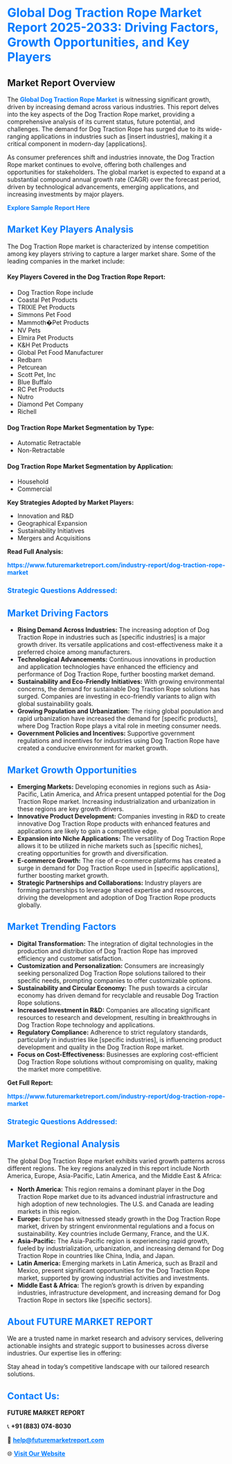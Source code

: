 <h1 style="color: #007BFF;">Global Dog Traction Rope Market Report 2025-2033: Driving Factors, Growth Opportunities, and Key Players</h1>

<section id="overview">
<h2>Market Report Overview</h2>
<p>The <a href="https://www.futuremarketreport.com/industry-report/dog-traction-rope-market" style="color: #007BFF; text-decoration: none;"><strong>Global Dog Traction Rope Market</strong></a> is witnessing significant growth, driven by increasing demand across various industries. This report delves into the key aspects of the Dog Traction Rope market, providing a comprehensive analysis of its current status, future potential, and challenges. The demand for Dog Traction Rope has surged due to its wide-ranging applications in industries such as [insert industries], making it a critical component in modern-day [applications].</p>
<p>As consumer preferences shift and industries innovate, the Dog Traction Rope market continues to evolve, offering both challenges and opportunities for stakeholders. The global market is expected to expand at a substantial compound annual growth rate (CAGR) over the forecast period, driven by technological advancements, emerging applications, and increasing investments by major players.</p>
</section>

<section id="overview">
<p><a href="https://www.futuremarketreport.com/request-sample/reportId=100700" style="color: #007BFF; text-decoration: none;"><strong>Explore Sample Report Here</strong></a></p>
</section>

<section id="key-players">
<h2 style="color: #007BFF;">Market Key Players Analysis</h2>
<p>The Dog Traction Rope market is characterized by intense competition among key players striving to capture a larger market share. Some of the leading companies in the market include:</p>
<h4>Key Players Covered in the Dog Traction Rope Report:</h4>
<ul><li>Dog Traction Rope include</li><li>Coastal Pet Products</li><li>TRIXIE Pet Products</li><li>Simmons Pet Food</li><li>Mammoth�Pet Products</li><li>NV Pets</li><li>Elmira Pet Products</li><li>K&amp;H Pet Products</li><li>Global Pet Food Manufacturer</li><li>Redbarn</li><li>Petcurean</li><li>Scott Pet, Inc</li><li>Blue Buffalo</li><li>RC Pet Products</li><li>Nutro</li><li>Diamond Pet Company</li><li>Richell</li></ul>
<h4>Dog Traction Rope Market Segmentation by Type:</h4>
<ul><li>Automatic Retractable</li><li>Non-Retractable</li></ul>

<h4>Dog Traction Rope Market Segmentation by Application:</h4>
<ul><li>Household</li><li>Commercial</li></ul>
<p><strong>Key Strategies Adopted by Market Players:</strong></p>
<ul>
<li>Innovation and R&D</li>
<li>Geographical Expansion</li>
<li>Sustainability Initiatives</li>
<li>Mergers and Acquisitions</li>
</ul>
</section>

<section>
<p><strong>Read Full Analysis: </strong></p><a href="https://www.futuremarketreport.com/industry-report/dog-traction-rope-market" style="color: #007BFF; text-decoration: none;"><strong>https://www.futuremarketreport.com/industry-report/dog-traction-rope-market</strong></a>
<h3 style="color: #007BFF;">Strategic Questions Addressed:</h3>
</section>

<section id="driving-factors">
<h2 style="color: #007BFF;">Market Driving Factors</h2>
<ul>
<li><strong>Rising Demand Across Industries:</strong> The increasing adoption of Dog Traction Rope in industries such as [specific industries] is a major growth driver. Its versatile applications and cost-effectiveness make it a preferred choice among manufacturers.</li>
<li><strong>Technological Advancements:</strong> Continuous innovations in production and application technologies have enhanced the efficiency and performance of Dog Traction Rope, further boosting market demand.</li>
<li><strong>Sustainability and Eco-Friendly Initiatives:</strong> With growing environmental concerns, the demand for sustainable Dog Traction Rope solutions has surged. Companies are investing in eco-friendly variants to align with global sustainability goals.</li>
<li><strong>Growing Population and Urbanization:</strong> The rising global population and rapid urbanization have increased the demand for [specific products], where Dog Traction Rope plays a vital role in meeting consumer needs.</li>
<li><strong>Government Policies and Incentives:</strong> Supportive government regulations and incentives for industries using Dog Traction Rope have created a conducive environment for market growth.</li>
</ul>
</section>

<section id="growth-opportunities">
<h2 style="color: #007BFF;">Market Growth Opportunities</h2>
<ul>
<li><strong>Emerging Markets:</strong> Developing economies in regions such as Asia-Pacific, Latin America, and Africa present untapped potential for the Dog Traction Rope market. Increasing industrialization and urbanization in these regions are key growth drivers.</li>
<li><strong>Innovative Product Development:</strong> Companies investing in R&D to create innovative Dog Traction Rope products with enhanced features and applications are likely to gain a competitive edge.</li>
<li><strong>Expansion into Niche Applications:</strong> The versatility of Dog Traction Rope allows it to be utilized in niche markets such as [specific niches], creating opportunities for growth and diversification.</li>
<li><strong>E-commerce Growth:</strong> The rise of e-commerce platforms has created a surge in demand for Dog Traction Rope used in [specific applications], further boosting market growth.</li>
<li><strong>Strategic Partnerships and Collaborations:</strong> Industry players are forming partnerships to leverage shared expertise and resources, driving the development and adoption of Dog Traction Rope products globally.</li>
</ul>
</section>

<section id="trending-factors">
<h2 style="color: #007BFF;">Market Trending Factors</h2>
<ul>
<li><strong>Digital Transformation:</strong> The integration of digital technologies in the production and distribution of Dog Traction Rope has improved efficiency and customer satisfaction.</li>
<li><strong>Customization and Personalization:</strong> Consumers are increasingly seeking personalized Dog Traction Rope solutions tailored to their specific needs, prompting companies to offer customizable options.</li>
<li><strong>Sustainability and Circular Economy:</strong> The push towards a circular economy has driven demand for recyclable and reusable Dog Traction Rope solutions.</li>
<li><strong>Increased Investment in R&D:</strong> Companies are allocating significant resources to research and development, resulting in breakthroughs in Dog Traction Rope technology and applications.</li>
<li><strong>Regulatory Compliance:</strong> Adherence to strict regulatory standards, particularly in industries like [specific industries], is influencing product development and quality in the Dog Traction Rope market.</li>
<li><strong>Focus on Cost-Effectiveness:</strong> Businesses are exploring cost-efficient Dog Traction Rope solutions without compromising on quality, making the market more competitive.</li>
</ul>
</section>

<section>
<p><strong>Get Full Report: </strong></p><a href="https://www.futuremarketreport.com/industry-report/dog-traction-rope-market" style="color: #007BFF; text-decoration: none;"><strong>https://www.futuremarketreport.com/industry-report/dog-traction-rope-market</strong></a>
<h3 style="color: #007BFF;">Strategic Questions Addressed:</h3>
</section>


<section id="regional-analysis">
<h2 style="color: #007BFF;">Market Regional Analysis</h2>
<p>The global Dog Traction Rope market exhibits varied growth patterns across different regions. The key regions analyzed in this report include North America, Europe, Asia-Pacific, Latin America, and the Middle East & Africa:</p>
<ul>
<li><strong>North America:</strong> This region remains a dominant player in the Dog Traction Rope market due to its advanced industrial infrastructure and high adoption of new technologies. The U.S. and Canada are leading markets in this region.</li>
<li><strong>Europe:</strong> Europe has witnessed steady growth in the Dog Traction Rope market, driven by stringent environmental regulations and a focus on sustainability. Key countries include Germany, France, and the U.K.</li>
<li><strong>Asia-Pacific:</strong> The Asia-Pacific region is experiencing rapid growth, fueled by industrialization, urbanization, and increasing demand for Dog Traction Rope in countries like China, India, and Japan.</li>
<li><strong>Latin America:</strong> Emerging markets in Latin America, such as Brazil and Mexico, present significant opportunities for the Dog Traction Rope market, supported by growing industrial activities and investments.</li>
<li><strong>Middle East & Africa:</strong> The region’s growth is driven by expanding industries, infrastructure development, and increasing demand for Dog Traction Rope in sectors like [specific sectors].</li>
</ul>
</section>

<footer>
<h2 style="color: #007BFF;">About FUTURE MARKET REPORT</h2>
<p>We are a trusted name in market research and advisory services, delivering actionable insights and strategic support to businesses across diverse industries. Our expertise lies in offering:</p>

<p>Stay ahead in today’s competitive landscape with our tailored research solutions.</p>

<h2 style="color: #007BFF;">Contact Us:</h2>
<p><strong>FUTURE MARKET REPORT</strong></p>
<p>📞 <strong>+91 (883) 074-8030</strong></p>
<p>📧 <strong><a href="mailto:help@futuremarketreport.com" style="color: #007BFF;">help@futuremarketreport.com</a></strong></p>
<p>🌐 <strong><a href="https://www.futuremarketreport.com/" style="color: #007BFF;">Visit Our Website</a></strong></p>
</footer>